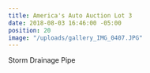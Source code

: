 ```yaml
---
title: America's Auto Auction Lot 3
date: 2018-08-03 16:46:00 -05:00
position: 20
image: "/uploads/gallery_IMG_0407.JPG"
---
```


Storm Drainage Pipe